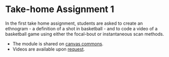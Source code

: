 # Take-home Assignment 1

In the first take home assignment, students are asked to create an ethnogram - a definition of a shot in basketball - and to code a video of a basketball game using either the focal-bout or instantaneous scan methods.  

- The module is shared on [canvas commons](https://canvas.dartmouth.edu/courses/57272/external_tools/1650?launch_type=module_menu&modules%5B%5D=94718).
- Videos are available upon [request](mailto:difuse@dartmouth.edu).
